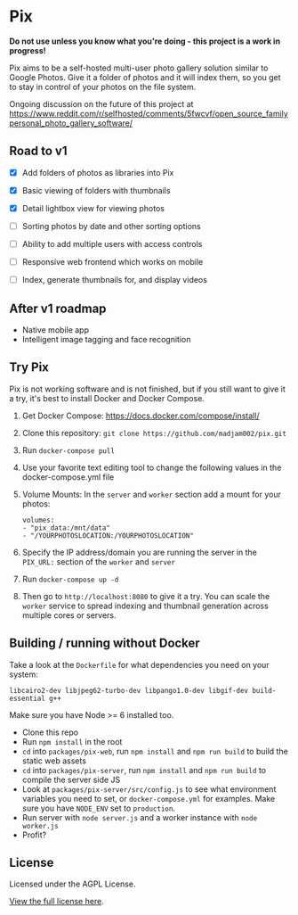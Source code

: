 Pix
===

**Do not use unless you know what you're doing - this project is a work in progress!**

Pix aims to be a self-hosted multi-user photo gallery solution similar to Google Photos. Give it a folder of photos and it will index them, so you get to stay in control of your photos on the file system.

Ongoing discussion on the future of this project at https://www.reddit.com/r/selfhosted/comments/5fwcvf/open_source_familypersonal_photo_gallery_software/


Road to v1
----------

- [x] Add folders of photos as libraries into Pix
- [x] Basic viewing of folders with thumbnails
- [x] Detail lightbox view for viewing photos
- [ ] Sorting photos by date and other sorting options
- [ ] Ability to add multiple users with access controls
- [ ] Responsive web frontend which works on mobile
- [ ] Index, generate thumbnails for, and display videos


After v1 roadmap
----------------

- Native mobile app
- Intelligent image tagging and face recognition


Try Pix
-------

Pix is not working software and is not finished, but if you still want to give it a try, it's best to install Docker and Docker Compose.

1. Get Docker Compose: https://docs.docker.com/compose/install/
2. Clone this repository: `git clone https://github.com/madjam002/pix.git`
3. Run `docker-compose pull` 
4. Use your favorite text editing tool to change the following values in the docker-compose.yml file
  1. Volume Mounts:
    In the `server` and `worker` section add a mount for your photos:
    
      ```
      volumes:
      - "pix_data:/mnt/data"
      - "/YOURPHOTOSLOCATION:/YOURPHOTOSLOCATION"
      ```
      
  2. Specify the IP address/domain you are running the server in the `PIX_URL:` section of the `worker` and `server`
5. Run `docker-compose up -d`
6. Then go to `http://localhost:8080` to give it a try. You can scale the `worker` service to spread indexing and thumbnail generation across multiple cores or servers.

Building / running without Docker
--------

Take a look at the `Dockerfile` for what dependencies you need on your system:

`libcairo2-dev libjpeg62-turbo-dev libpango1.0-dev libgif-dev build-essential g++`

Make sure you have Node >= 6 installed too.

- Clone this repo
- Run `npm install` in the root
- `cd` into `packages/pix-web`, run `npm install` and `npm run build` to build the static web assets
- `cd` into `packages/pix-server`, run `npm install` and `npm run build` to compile the server side JS
- Look at `packages/pix-server/src/config.js` to see what environment variables you need to set, or `docker-compose.yml` for examples. Make sure you have `NODE_ENV` set to `production`.
- Run server with `node server.js` and a worker instance with `node worker.js`
- Profit?


License
-------

Licensed under the AGPL License.

[View the full license here](https://raw.githubusercontent.com/madjam002/pix/master/LICENSE).
